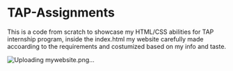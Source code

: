 # TAP-Assignments

This is a code from scratch to showcase my HTML/CSS abilities for TAP internship program,
inside the index.html my website carefully made accoarding to the requirements and costumized based on my info and taste.


![Uploading mywebsite.png…]()
